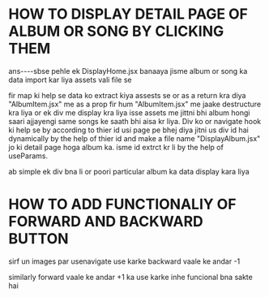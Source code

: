 # HOW TO DISPLAY DETAIL PAGE OF ALBUM OR SONG BY CLICKING THEM

ans----sbse pehle ek DisplayHome.jsx banaaya jisme album or song ka data import kar liya assets vali file se 
<!-- <div>
{albumsData.map((item, index) => (<AlbumItem key={index} name={item.name} desc={item.desc} id={item.id} image={item.image} />))}
</div> -->

fir map ki help se data ko extract kiya assests se or as a return kra diya "AlbumItem.jsx" me as a prop
fir hum "AlbumItem.jsx" me jaake destructure kra liya or ek div me display kra liya isse assets me  jittni bhi album hongi saari ajjayengi same songs ke saath bhi aisa kr liya. Div ko or navigate hook ki help se by according to thier id usi page pe bhej diya jitni us div id hai dynamically by the help of thier id and make a file name "DisplayAlbum.jsx" jo ki detail page hoga album ka.
isme id extrct kr li by the help of useParams.
<!-- const {id} = useParams();  
    const albumData = albumsData[id]; -->

ab simple ek div bna li or poori particular album ka data display kara liya

<!-- <div>
        <img src={albumData.image} alt="" />
        <div className="flex flex-col">
            <p>Playlist</p>
            <h2 className='text-5xl font-bold mb-4 md:text-7xl'>{albumData.name}</h2>
            <h4>{albumData.desc}</h4>
        </div>
</div>         -->


# HOW TO ADD FUNCTIONALIY OF FORWARD AND BACKWARD BUTTON

sirf un images par usenavigate use karke backward vaale ke andar -1
<!-- onClick={()=>navigate(-1)} -->
similarly forward vaale ke andar +1 ka use karke inhe funcional bna sakte hai
